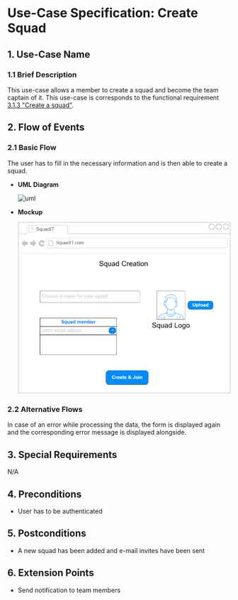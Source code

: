 # Use-Case Specification: Create Squad

## 1. Use-Case Name

### 1.1 Brief Description

This use-case allows a member to create a squad and become the team captain of it.
This use-case is corresponds to the functional requirement [3.1.3 "Create a squad"](SRS.md#313-create-a-squad).

## 2. Flow of Events

### 2.1 Basic Flow

The user has to fill in the necessary information and is then able to create a squad.

* **UML Diagram**

  ![uml][]
  
* **Mockup**

  ![mock][]

### 2.2 Alternative Flows

In case of an error while processing the data, the form is displayed again and the corresponding error message is displayed alongside.

## 3. Special Requirements

N/A

## 4. Preconditions

* User has to be authenticated

## 5. Postconditions

* A new squad has been added and e-mail invites have been sent

## 6. Extension Points

* Send notification to team members

<!-- link definitions -->
[uml]: UC_CreateSquad_Activity.png "UML Diagram: UC Create Squad"
[mock]: UC_CreateSquad_Mockup.png "Mockup: UC Create Squad"
